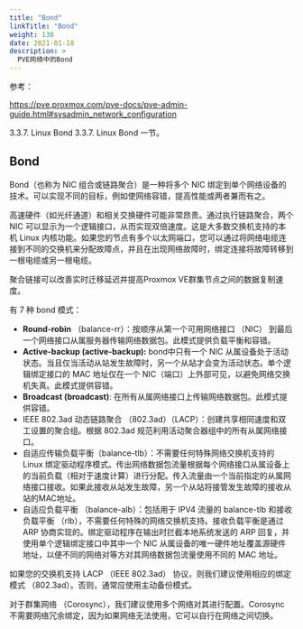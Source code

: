 ```yaml
---
title: "Bond"
linkTitle: "Bond"
weight: 130
date: 2021-01-18
description: >
  PVE网络中的Bond
---
```


参考：

https://pve.proxmox.com/pve-docs/pve-admin-guide.html#sysadmin_network_configuration

3.3.7. Linux Bond 3.3.7. Linux Bond 一节。

## Bond

Bond（也称为 NIC 组合或链路聚合）是一种将多个 NIC 绑定到单个网络设备的技术。可以实现不同的目标，例如使网络容错，提高性能或两者兼而有之。

高速硬件（如光纤通道）和相关交换硬件可能非常昂贵。通过执行链路聚合，两个 NIC 可以显示为一个逻辑接口，从而实现双倍速度。这是大多数交换机支持的本机 Linux 内核功能。如果您的节点有多个以太网端口，您可以通过将网络电缆连接到不同的交换机来分配故障点，并且在出现网络故障时，绑定连接将故障转移到一根电缆或另一根电缆。

聚合链接可以改善实时迁移延迟并提高Proxmox VE群集节点之间的数据复制速度。

有 7 种 bond 模式：

- **Round-robin**  （balance-rr）：按顺序从第一个可用网络接口 （NIC） 到最后一个网络接口从属服务器传输网络数据包。此模式提供负载平衡和容错。
- **Active-backup (active-backup):**  bond中只有一个 NIC 从属设备处于活动状态。当且仅当活动从站发生故障时，另一个从站才会变为活动状态。单个逻辑绑定接口的 MAC 地址仅在一个 NIC（端口）上外部可见，以避免网络交换机失真。此模式提供容错。
- **Broadcast (broadcast)**: 在所有从属网络接口上传输网络数据包。此模式提供容错。
- IEEE 802.3ad 动态链路聚合 （802.3ad）（LACP）：创建共享相同速度和双工设置的聚合组。根据 802.3ad 规范利用活动聚合器组中的所有从属网络接口。
- 自适应传输负载平衡（balance-tlb）：不需要任何特殊网络交换机支持的 Linux 绑定驱动程序模式。传出网络数据包流量根据每个网络接口从属设备上的当前负载（相对于速度计算）进行分配。传入流量由一个当前指定的从属网络接口接收。如果此接收从站发生故障，另一个从站将接管发生故障的接收从站的MAC地址。
- 自适应负载平衡 （balance-alb）：包括用于 IPV4 流量的 balance-tlb 和接收负载平衡 （rlb），不需要任何特殊的网络交换机支持。接收负载平衡是通过 ARP 协商实现的。绑定驱动程序在输出时拦截本地系统发送的 ARP 回复，并使用单个逻辑绑定接口中其中一个 NIC 从属设备的唯一硬件地址覆盖源硬件地址，以便不同的网络对等方对其网络数据包流量使用不同的 MAC 地址。

如果您的交换机支持 LACP （IEEE 802.3ad） 协议，则我们建议使用相应的绑定模式 （802.3ad）。否则，通常应使用主动备份模式。

对于群集网络 （Corosync），我们建议使用多个网络对其进行配置。Corosync 不需要网络冗余绑定，因为如果网络无法使用，它可以自行在网络之间切换。

